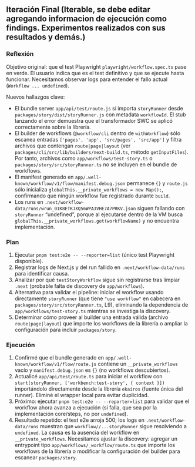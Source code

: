 ## Iteración Final (Iterable, se debe editar agregando informacion de ejecución como findings. Experimentos realizados con sus resultados y demás.)

### Reflexión

Objetivo original: que el test Playwright `playwright/workflow.spec.ts` pase en verde. El usuario indica que es el test definitivo y que se ejecute hasta funcionar. Necesitamos observar logs para entender el fallo actual (`Workflow ... undefined`).

Nuevos hallazgos clave:
- El bundle server `app/api/test/route.js` sí importa `storyRunner` desde `packages/story/dist/storyRunner.js` con metadata `workflowId`. El stub lanzando el error demuestra que el transformador SWC se aplicó correctamente sobre la librería.
- El builder de workflows (`@workflow/cli` dentro de `withWorkflow`) sólo escanea entradas `['pages', 'app', 'src/pages', 'src/app']` y filtra archivos que contengan `route|page|layout` (ver `packages/cli/src/lib/builders/next-build.ts`, método `getInputFiles`). Por tanto, archivos como `app/workflows/test-story.ts` o `packages/story/src/storyRunner.ts` no se incluyen en el bundle de workflows.
- El manifest generado en `app/.well-known/workflow/v1/flow/manifest.debug.json` permanece `{}` y `route.js` sólo inicializa `globalThis.__private_workflows = new Map();`, confirmando que ningún workflow fue registrado durante `build`.
- Los runs en `.next/workflow-data/runs/wrun_01K8ETKJXQ56WPA3VHE7A7PRKV.json` siguen fallando con `storyRunner` “undefined”, porque al ejecutarse dentro de la VM busca `globalThis.__private_workflows.get(workflowName)` y no encuentra implementación.

### Plan

1. Ejecutar `pnpm test:e2e -- --reporter=list` (único test Playwright disponible).
2. Registrar logs de Next.js y del run fallido en `.next/workflow-data/runs` para identificar causa.
3. Analizar por qué `testStoryWorkflow` sigue sin registrarse tras limpiar `.next` (probable falta de discovery de `app/workflows`).
4. Alternativa para validar el pipeline: iniciar el workflow usando directamente `storyRunner` (que tiene `"use workflow"` en cabecera en `packages/story/src/storyRunner.ts`, L9), eliminando la dependencia de `app/workflows/test-story.ts` mientras se investiga la discovery.
5. Determinar cómo proveer al builder una entrada válida (archivo `route|page|layout`) que importe los workflows de la librería o ampliar la configuración para incluir `packages/story`.

### Ejecución

1. Confirmé que el bundle generado en `app/.well-known/workflow/v1/flow/route.js` contiene un `__private_workflows` vacío y `manifest.debug.json` es `{}` (no workflows descubiertos).
2. Actualicé `app/api/test/route.ts` para iniciar el workflow con `start(storyRunner, ['workbench:test-story', { context }])` importándolo directamente desde la librería `ekairos` (fuente única del runner). Eliminé el wrapper local para evitar duplicidad.
3. Próximo: ejecutar `pnpm test:e2e -- --reporter=list` para validar que el workflow ahora avanza a ejecución (si falla, que sea por la implementación core/steps, no por `undefined`).
4. Resultado repetido: el test e2e arroja 500; los logs en `.next/workflow-data/runs` muestran que `workflow//...storyRunner` sigue resolviendo a `undefined`. La causa es la ausencia del workflow en `__private_workflows`. Necesitamos ajustar la discovery: agregar un entrypoint tipo `app/workflows/_workflow/route.ts` que importe los workflows de la librería o modificar la configuración del builder para escanear `packages/story`.

